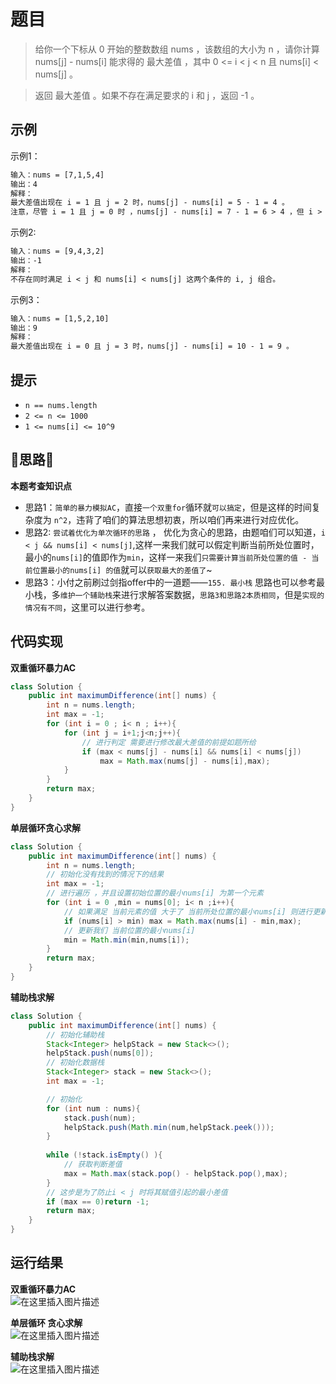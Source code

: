 # 题目
>给你一个下标从 0 开始的整数数组 nums ，该数组的大小为 n ，请你计算 nums[j] - nums[i] 能求得的 最大差值 ，其中 0 <= i < j < n 且 nums[i] < nums[j] 。

>返回 最大差值 。如果不存在满足要求的 i 和 j ，返回 -1 。

 ## 示例

示例1：

```txt
输入：nums = [7,1,5,4]
输出：4
解释：
最大差值出现在 i = 1 且 j = 2 时，nums[j] - nums[i] = 5 - 1 = 4 。
注意，尽管 i = 1 且 j = 0 时 ，nums[j] - nums[i] = 7 - 1 = 6 > 4 ，但 i > j 不满足题面要求，所以 6 不是有效的答案。
```

示例2:

```txt
输入：nums = [9,4,3,2]
输出：-1
解释：
不存在同时满足 i < j 和 nums[i] < nums[j] 这两个条件的 i, j 组合。
```
示例3：
```txt
输入：nums = [1,5,2,10]
输出：9
解释：
最大差值出现在 i = 0 且 j = 3 时，nums[j] - nums[i] = 10 - 1 = 9 。
```
## 提示
- `n == nums.length`
- `2 <= n <= 1000`
- `1 <= nums[i] <= 10^9`

## 📝思路📝


**本题考查知识点**

- 思路1：`简单的暴力模拟AC`，直接`一个双重for`循环就`可以搞定`，但是这样的时间复杂度为 `n^2`，违背了咱们的算法思想初衷，所以咱们再来进行对应优化。
- 思路2:  `尝试着优化为单次循环的思路` ， 优化为贪心的思路，由题咱们可以知道，`i < j && nums[i] < nums[j]`,这样一来我们就可以假定判断当前所处位置时，最小的`nums[i]`的值即作为`min`，这样一来我们`只需要计算当前所处位置的值 - 当前位置最小的nums[i] 的值`就可以`获取最大的差值了`~
- 思路3：小付之前刷过剑指offer中的一道题——`155. 最小栈` 思路也可以参考最小栈，多`维护一个辅助栈`来进行求解答案数据，`思路3和思路2本质相同`，但是`实现的情况有不同`，这里可以进行参考。

## 代码实现
**双重循环暴力AC**
```java
class Solution {
    public int maximumDifference(int[] nums) {
        int n = nums.length;
        int max = -1;
        for (int i = 0 ; i< n ; i++){
            for (int j = i+1;j<n;j++){
            	// 进行判定 需要进行修改最大差值的前提如题所给
                if (max < nums[j] - nums[i] && nums[i] < nums[j])
                    max = Math.max(nums[j] - nums[i],max);
            }
        }
        return max;
    }
}
```
**单层循环贪心求解**
```java
class Solution {
    public int maximumDifference(int[] nums) {
        int n = nums.length;
        // 初始化没有找到的情况下的结果
        int max = -1;
        // 进行遍历 ，并且设置初始位置的最小nums[i] 为第一个元素
        for (int i = 0 ,min = nums[0]; i< n ;i++){
        	// 如果满足 当前元素的值 大于了 当前所处位置的最小nums[i] 则进行更新我们的最大差值
            if (nums[i] > min) max = Math.max(nums[i] - min,max);
            // 更新我们 当前位置的最小nums[i] 
            min = Math.min(min,nums[i]);
        }
        return max;
    }
}
```
**辅助栈求解**
```java
class Solution {
    public int maximumDifference(int[] nums) {
    	// 初始化辅助栈
        Stack<Integer> helpStack = new Stack<>();
        helpStack.push(nums[0]);
        // 初始化数据栈
        Stack<Integer> stack = new Stack<>();
        int max = -1;

        // 初始化
        for (int num : nums){
            stack.push(num);
            helpStack.push(Math.min(num,helpStack.peek()));
        }
		
        while (!stack.isEmpty() ){
        	// 获取判断差值
            max = Math.max(stack.pop() - helpStack.pop(),max);
        }
        // 这步是为了防止i < j 时将其赋值引起的最小差值
        if (max == 0)return -1;
        return max;
    }
}
```
## 运行结果
**双重循环暴力AC**<br>
![在这里插入图片描述](https://img-blog.csdnimg.cn/cdf67c03595840b5af7610265e160c56.png?x-oss-process=image/watermark,type_d3F5LXplbmhlaQ,shadow_50,text_Q1NETiBA54y_5bCP5LuY,size_20,color_FFFFFF,t_70,g_se,x_16)


**单层循环 贪心求解**<br>
![在这里插入图片描述](https://img-blog.csdnimg.cn/dbc1c71aabb3487997752eb15292d6df.png?x-oss-process=image/watermark,type_d3F5LXplbmhlaQ,shadow_50,text_Q1NETiBA54y_5bCP5LuY,size_20,color_FFFFFF,t_70,g_se,x_16)



**辅助栈求解**<br>
![在这里插入图片描述](https://img-blog.csdnimg.cn/067f4ea9e536487e97c23e5e4ace22ad.png?x-oss-process=image/watermark,type_d3F5LXplbmhlaQ,shadow_50,text_Q1NETiBA54y_5bCP5LuY,size_20,color_FFFFFF,t_70,g_se,x_16)
